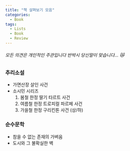```yaml
---
title: "책 살펴보기 모음"
categories:
  - Book
tags:
  - Lists
  - Book
  - Review
---
```


###### 모든 의견은 개인적인 주관입니다 반박시 당신말이 맞습니다... 😿 ######

### **추리소설** ###
  * 가면산장 살인 사건
  * 소시민 시리즈
      1. 봄철 한정 딸기 타르트 사건
      2. 여름철 한정 트로피컬 파르페 사건
      3. 가을철 한정 구리킨톤 사건 (상/하)

### **순수문학** ###
  * 참을 수 없는 존재의 가벼움
  * 도시와 그 불확실한 벽

